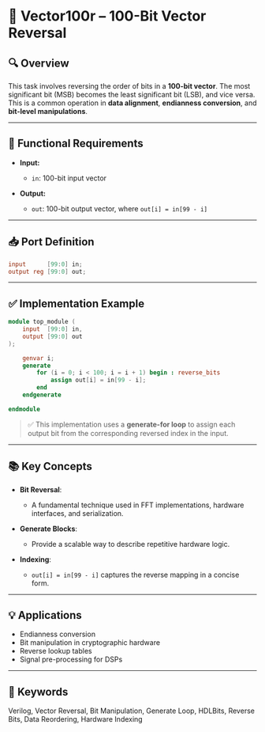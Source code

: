 # 🔁 Vector100r – 100-Bit Vector Reversal

## 🔍 Overview

This task involves reversing the order of bits in a **100-bit vector**. The most significant bit (MSB) becomes the least significant bit (LSB), and vice versa. This is a common operation in **data alignment**, **endianness conversion**, and **bit-level manipulations**.

---

## 📐 Functional Requirements

- **Input:**  
  - `in`: 100-bit input vector

- **Output:**  
  - `out`: 100-bit output vector, where `out[i] = in[99 - i]`

---

## 📥 Port Definition

```verilog
input      [99:0] in;
output reg [99:0] out;
```

---

## ✅ Implementation Example

```verilog
module top_module (
    input  [99:0] in,
    output [99:0] out
);

    genvar i;
    generate
        for (i = 0; i < 100; i = i + 1) begin : reverse_bits
            assign out[i] = in[99 - i];
        end
    endgenerate

endmodule
```

> ✅ This implementation uses a **generate-for loop** to assign each output bit from the corresponding reversed index in the input.

---

## 📚 Key Concepts

- **Bit Reversal**:
  - A fundamental technique used in FFT implementations, hardware interfaces, and serialization.

- **Generate Blocks**:
  - Provide a scalable way to describe repetitive hardware logic.

- **Indexing**:
  - `out[i] = in[99 - i]` captures the reverse mapping in a concise form.

---

## 💡 Applications

- Endianness conversion  
- Bit manipulation in cryptographic hardware  
- Reverse lookup tables  
- Signal pre-processing for DSPs  

---

## 🔑 Keywords

Verilog, Vector Reversal, Bit Manipulation, Generate Loop, HDLBits, Reverse Bits, Data Reordering, Hardware Indexing
